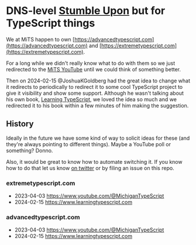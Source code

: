 # DNS-level [Stumble Upon](https://www.stumbleupon.com/) but for TypeScript things

We at MiTS happen to own [https://advancedtypescript.com](https://advancedtypescript.com) and [https://extremetypescript.com](https://extremetypescript.com).

For a long while we didn't really know what to do with them so we just redirected to the [MiTS YouTube](https://www.youtube.com/@MichiganTypeScript) until we could think of something better.

Then on 2024-02-15 @JoshuaKGoldberg had the great idea to change what it redirects to periodically to redirect it to some cool TypeScript project to give it visibility and show some support.  Although he wasn't talking about his own book, [Learning TypeScript](https://www.learningtypescript.com), we loved the idea so much and we redirected it to his book within a few minutes of him making the suggestion.

## History

Ideally in the future we have some kind of way to solicit ideas for these (and they're always pointing to different things).  Maybe a YouTube poll or something?  Donno.

Also, it would be great to know how to automate switching it.  If you know how to do that let us know [on twitter](https://twitter.com/MiTypeScript) or by filing an issue on this repo.

### extremetypescript.com

- 2023-04-03 https://www.youtube.com/@MichiganTypeScript
- 2024-02-15 https://www.learningtypescript.com

### advancedtypescript.com

- 2023-04-03 https://www.youtube.com/@MichiganTypeScript
- 2024-02-15 https://www.learningtypescript.com
